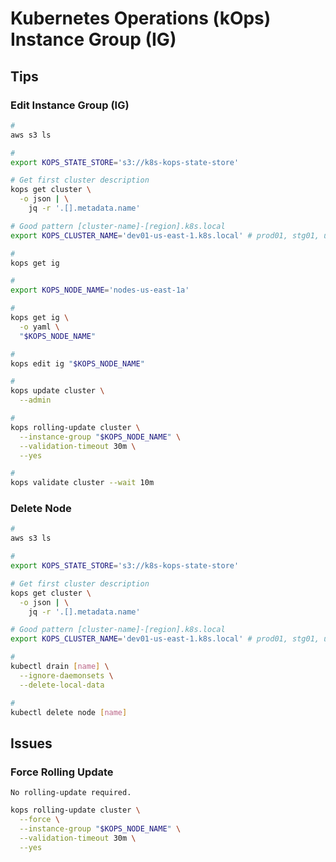 # Kubernetes Operations (kOps) Instance Group (IG)

<!--
c5.2xlarge 10 gb
-->

## Tips

### Edit Instance Group (IG)

```sh
#
aws s3 ls

#
export KOPS_STATE_STORE='s3://k8s-kops-state-store'

# Get first cluster description
kops get cluster \
  -o json | \
    jq -r '.[].metadata.name'

# Good pattern [cluster-name]-[region].k8s.local
export KOPS_CLUSTER_NAME='dev01-us-east-1.k8s.local' # prod01, stg01, uat01

#
kops get ig

#
export KOPS_NODE_NAME='nodes-us-east-1a'

#
kops get ig \
  -o yaml \
  "$KOPS_NODE_NAME"

#
kops edit ig "$KOPS_NODE_NAME"

#
kops update cluster \
  --admin

#
kops rolling-update cluster \
  --instance-group "$KOPS_NODE_NAME" \
  --validation-timeout 30m \
  --yes

#
kops validate cluster --wait 10m
```

<!--
c5a.4xlarge
c5a.2xlarge

t3.large
-->

### Delete Node

```sh
#
aws s3 ls

#
export KOPS_STATE_STORE='s3://k8s-kops-state-store'

# Get first cluster description
kops get cluster \
  -o json | \
    jq -r '.[].metadata.name'

# Good pattern [cluster-name]-[region].k8s.local
export KOPS_CLUSTER_NAME='dev01-us-east-1.k8s.local' # prod01, stg01, uat01

#
kubectl drain [name] \
  --ignore-daemonsets \
  --delete-local-data

#
kubectl delete node [name]
```

## Issues

### Force Rolling Update

```log
No rolling-update required.
```

```sh
kops rolling-update cluster \
  --force \
  --instance-group "$KOPS_NODE_NAME" \
  --validation-timeout 30m \
  --yes
```

<!-- ###

```log
Machine	i-04e6420c3615e1b15		machine "i-04e6420c3615e1b15" has not yet joined cluster
Node	ip-10-96-88-13.ec2.internal	node "ip-10-96-88-13.ec2.internal" of role "node" is not ready
Validation failed: cluster not yet healthy
```

TODO -->
